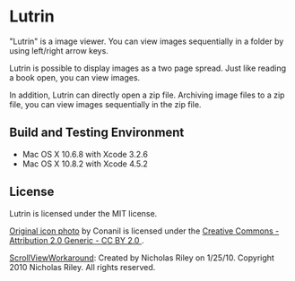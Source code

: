# Lutrin

"Lutrin" is a image viewer. 
You can view images sequentially in a folder by using left/right arrow keys.

Lutrin is possible to display images as a two page spread.
Just like reading a book open, you can view images.

In addition, Lutrin can directly open a zip file.
Archiving image files to a zip file, 
you can view images sequentially in the zip file.

## Build and Testing Environment

* Mac OS X 10.6.8 with Xcode 3.2.6
* Mac OS X 10.8.2 with Xcode 4.5.2

## License

Lutrin is licensed under the MIT license.

[Original icon photo](http://www.flickr.com/photos/conanil/8150919091/) by Conanil is licensed under the 
[Creative Commons - Attribution 2.0 Generic - CC BY 2.0 ](http://creativecommons.org/licenses/by/2.0/deed.en).

[ScrollViewWorkaround](http://stackoverflow.com/questions/2060614/ikimageview-and-scroll-bars):
  Created by Nicholas Riley on 1/25/10.
  Copyright 2010 Nicholas Riley. All rights reserved.
